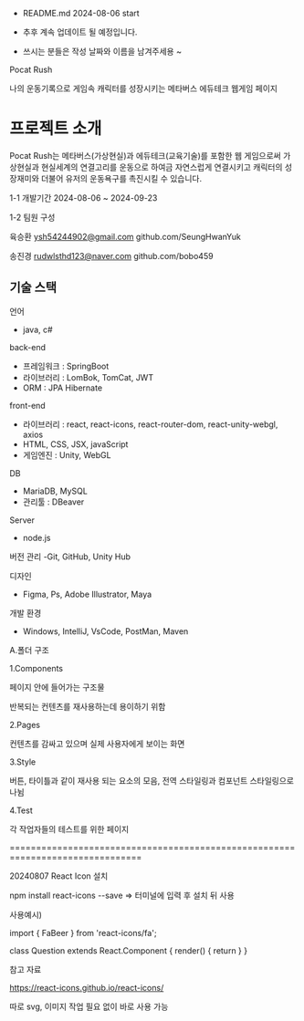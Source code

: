 - README.md 2024-08-06 start

- 추후 계속 업데이트 될 예정입니다.

- 쓰시는 분들은 작성 날짜와 이름을 남겨주세용 ~


Pocat Rush

나의 운동기록으로 게임속 캐릭터를 성장시키는 메타버스 에듀테크 웹게임 페이지

# 프로젝트 소개

Pocat Rush는 메타버스(가상현실)과 에듀테크(교육기술)를 포함한 웹 게임으로써
가상현실과 현실세계의 연결고리를 운동으로 하여금 자연스럽게 연결시키고
캐릭터의 성장재미와 더불어 유저의 운동욕구를 촉진시킬 수 있습니다.

1-1 개발기간
 2024-08-06 ~ 2024-09-23

1-2 팀원 구성

육승환 
ysh54244902@gmail.com 
github.com/SeungHwanYuk

송진경
rudwlsthd123@naver.com
github.com/bobo459

## 기술 스택

언어 
- java, c#

back-end
- 프레임워크 : SpringBoot
- 라이브러리 : LomBok, TomCat, JWT
- ORM : JPA Hibernate

front-end
- 라이브러리 : react, react-icons, react-router-dom, react-unity-webgl, axios
- HTML, CSS, JSX, javaScript
- 게임엔진 : Unity, WebGL

DB
- MariaDB, MySQL
- 관리툴 : DBeaver

Server
- node.js

버전 관리
-Git, GitHub, Unity Hub

디자인
- Figma, Ps, Adobe Illustrator, Maya

개발 환경
- Windows, IntelliJ, VsCode, PostMan, Maven







A.폴더 구조

1.Components

페이지 안에 들어가는 구조물

반복되는 컨텐츠를 재사용하는데 용이하기 위함

2.Pages

컨텐츠를 감싸고 있으며 실제 사용자에게 보이는 화면

3.Style

버튼, 타이틀과 같이 재사용 되는 요소의 모음, 전역 스타일링과 컴포넌트 스타일링으로 나뉨

4.Test

각 작업자들의 테스트를 위한 페이지

===============================================================================

20240807 React Icon 설치

npm install react-icons --save => 터미널에 입력 후 설치 뒤 사용

사용예시)

import { FaBeer } from 'react-icons/fa';

class Question extends React.Component {
render() {
return <FaBeer />
}
}

참고 자료

https://react-icons.github.io/react-icons/

따로 svg, 이미지 작업 필요 없이 바로 사용 가능

